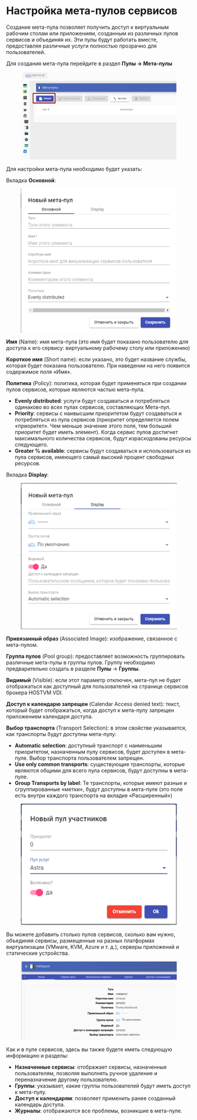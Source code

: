 # Настройка мета-пулов сервисов

Создание мета-пула позволяет получить доступ к виртуальным рабочим столам или приложениям, созданным из различных пулов сервисов и объединяя их. Эти пулы будут работать вместе, предоставляя различные услуги полностью прозрачно для пользователей.

Для создания мета-пула перейдите в раздел **Пулы -> Мета-пулы**

<figure><img src="../../.gitbook/assets/image (66).png" alt=""><figcaption></figcaption></figure>

Для настройки мета-пула необходимо будет указать:

Вкладка **Основной**:

<figure><img src="../../.gitbook/assets/image (64).png" alt=""><figcaption></figcaption></figure>

**Имя** (Name): имя мета-пула (это имя будет показано пользователю для доступа к его сервису: виртуальному рабочему столу или приложению)

**Короткое имя** (Short name): если указано, это будет название службы, которая будет показана пользователю. При наведении на него появится содержимое поля «Имя».

**Политика** (Policy):  политика, которая будет применяться при создании пулов сервисов, которые являются частью мета-пула.&#x20;

* **Evenly distributed**:  услуги будут создаваться и потребляться одинаково во всех пулах сервисов, составляющих Мета-пул.&#x20;
* **Priority**:  сервисы с наивысшим приоритетом будут создаваться и потребляться из пула сервисов (приоритет определяется полем «приоритет». Чем меньше значение этого поля, тем больший приоритет будет иметь элемент). Когда сервис пулов достигнет максимального количества сервисов, будут израсходованы ресурсы следующего.&#x20;
* **Greater % available**:  сервисы будут создаваться и использоваться из пула сервисов, имеющего самый высокий процент свободных ресурсов.



Вкладка **Display**:

<figure><img src="../../.gitbook/assets/image (63).png" alt=""><figcaption></figcaption></figure>

**Привязанный образ** (Associated Image): изображение, связанное с мета-пулом.&#x20;

**Группа пулов** (Pool group): предоставляет возможность группировать различные мета-пулы в группы пулов. Группу необходимо предварительно создать в разделе **Пулы** -> **Группы**.&#x20;

**Видимый** (Visible): если этот параметр отключен, мета-пул не будет отображаться как доступный для пользователей на странице сервисов брокера HOSTVM VDI.&#x20;

**Доступ к календарю запрещен** (Calendar Access denied text): текст, который будет отображаться, когда доступ к мета-пулу запрещен приложением календаря доступа.

**Выбор транспорта** (Transport Selection): в этом свойстве указывается, как транспорты будут доступны мета-пулу:&#x20;

* **Automatic selection**:  доступный транспорт с наименьшим приоритетом, назначенным пулу сервисов, будет доступен в мета-пуле. Выбор транспорта пользователем запрещен.&#x20;
* **Use only common transports**:  существующие транспорты, которые являются общими для всего пула сервисов, будут доступны в мета-пуле.&#x20;
* **Group Transports by label**:  Те транспорты, которые имеют разные и сгруппированные «метки», будут доступны в мета-пуле (это поле есть внутри каждого транспорта на вкладке «Расширенный»)



<figure><img src="../../.gitbook/assets/image (59).png" alt=""><figcaption></figcaption></figure>

Вы можете добавить столько пулов сервисов, сколько вам нужно, объединяя сервисы, размещенные на разных платформах виртуализации (VMware, KVM, Azure и т. д.), серверы приложений и статические устройства.



<figure><img src="../../.gitbook/assets/image (62).png" alt=""><figcaption></figcaption></figure>

Как и в пуле сервисов, здесь вы также будете иметь следующую информацию и разделы:

* **Назначенные сервисы**:  отображает сервисы, назначенные пользователям, позволяя выполнять ручное удаление и переназначение другому пользователю.
* **Группы**:  указывает, какие группы пользователей будут иметь доступ к мета-пулу.
* **Доступ к календарям**:  позволяет применить ранее созданный календарь доступа.
* **Журналы**:  отображаются все проблемы, возникшие в мета-пуле.

